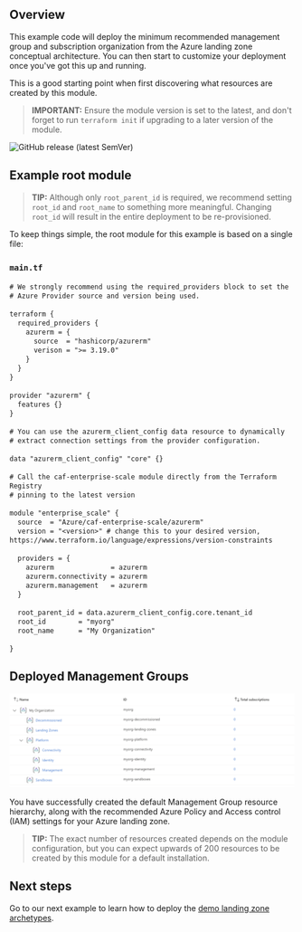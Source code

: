 <!-- markdownlint-disable first-line-h1 -->
## Overview

This example code will deploy the minimum recommended management group and subscription organization from the Azure landing zone conceptual architecture.
You can then start to customize your deployment once you've got this up and running.

This is a good starting point when first discovering what resources are created by this module.

> **IMPORTANT:** Ensure the module version is set to the latest, and don't forget to run `terraform init` if upgrading to a later version of the module.

![GitHub release (latest SemVer)](https://img.shields.io/github/v/release/Azure/terraform-azurerm-caf-enterprise-scale?style=flat&logo=github)

## Example root module

> **TIP:** Although only `root_parent_id` is required, we recommend setting `root_id` and `root_name` to something more meaningful. Changing `root_id` will result in the entire deployment to be re-provisioned.

To keep things simple, the root module for this example is based on a single file:

### `main.tf`

```hcl
# We strongly recommend using the required_providers block to set the
# Azure Provider source and version being used.

terraform {
  required_providers {
    azurerm = {
      source  = "hashicorp/azurerm"
      verison = ">= 3.19.0"
    }
  }
}

provider "azurerm" {
  features {}
}

# You can use the azurerm_client_config data resource to dynamically
# extract connection settings from the provider configuration.

data "azurerm_client_config" "core" {}

# Call the caf-enterprise-scale module directly from the Terraform Registry
# pinning to the latest version

module "enterprise_scale" {
  source  = "Azure/caf-enterprise-scale/azurerm"
  version = "<version>" # change this to your desired version, https://www.terraform.io/language/expressions/version-constraints

  providers = {
    azurerm              = azurerm
    azurerm.connectivity = azurerm
    azurerm.management   = azurerm
  }

  root_parent_id = data.azurerm_client_config.core.tenant_id
  root_id        = "myorg"
  root_name      = "My Organization"

}
```

## Deployed Management Groups

![Deploy-Default-Configuration](media/examples-deploy-default-configuration.png)

You have successfully created the default Management Group resource hierarchy, along with the recommended Azure Policy and Access control (IAM) settings for your Azure landing zone.

> **TIP:** The exact number of resources created depends on the module configuration, but you can expect upwards of 200 resources to be created by this module for a default installation.

## Next steps

Go to our next example to learn how to deploy the [demo landing zone archetypes](%5BExamples%5D-Deploy-Demo-Landing-Zone-Archetypes).
